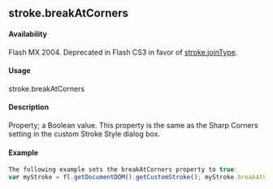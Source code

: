 ## stroke.breakAtCorners

#### Availability

Flash MX 2004. Deprecated in Flash CS3 in favor of [stroke.joinType](#!AdobeDocs/developers-animatesdk-docs/master/Stroke_object/stroke11.md).

#### Usage

stroke.breakAtCorners

#### Description

Property; a Boolean value. This property is the same as the Sharp Corners setting in the custom Stroke Style dialog box.

#### Example

```javascript
The following example sets the breakAtCorners property to true:
var myStroke = fl.getDocumentDOM().getCustomStroke(); myStroke.breakAtCorners = true; fl.getDocumentDOM().setCustomStroke(myStroke);

```